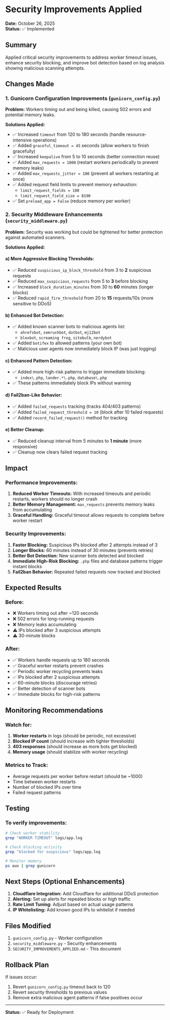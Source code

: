 # Security Improvements Applied

**Date:** October 26, 2025  
**Status:** ✅ Implemented

## Summary

Applied critical security improvements to address worker timeout issues, enhance security blocking, and improve bot detection based on log analysis showing malicious scanning attempts.

## Changes Made

### 1. Gunicorn Configuration Improvements (`gunicorn_config.py`)

**Problem:** Workers timing out and being killed, causing 502 errors and potential memory leaks.

**Solutions Applied:**
- ✅ Increased `timeout` from 120 to 180 seconds (handle resource-intensive operations)
- ✅ Added `graceful_timeout = 45` seconds (allow workers to finish gracefully)
- ✅ Increased `keepalive` from 5 to 10 seconds (better connection reuse)
- ✅ Added `max_requests = 1000` (restart workers periodically to prevent memory leaks)
- ✅ Added `max_requests_jitter = 100` (prevent all workers restarting at once)
- ✅ Added request field limits to prevent memory exhaustion:
  - `limit_request_fields = 100`
  - `limit_request_field_size = 8190`
- ✅ Set `preload_app = False` (reduce memory per worker)

### 2. Security Middleware Enhancements (`security_middleware.py`)

**Problem:** Security was working but could be tightened for better protection against automated scanners.

**Solutions Applied:**

#### a) More Aggressive Blocking Thresholds:
- ✅ Reduced `suspicious_ip_block_threshold` from 3 to **2** suspicious requests
- ✅ Reduced `max_suspicious_requests` from 5 to **3** before blocking
- ✅ Increased `block_duration_minutes` from 30 to **60** minutes (longer blocks)
- ✅ Reduced `rapid_fire_threshold` from 20 to **15** requests/10s (more sensitive to DDoS)

#### b) Enhanced Bot Detection:
- ✅ Added known scanner bots to malicious agents list:
  - `ahrefsbot`, `semrushbot`, `dotbot`, `mj12bot`
  - `blexbot`, `screaming frog`, `sitebulb`, `nerdybot`
- ✅ Added `botifex` to allowed patterns (your own bot)
- ✅ Malicious user agents now immediately block IP (was just logging)

#### c) Enhanced Pattern Detection:
- ✅ Added more high-risk patterns to trigger immediate blocking:
  - `index\.php`, `lander.*\.php`, `database\.php`
- ✅ These patterns immediately block IPs without warning

#### d) Fail2ban-Like Behavior:
- ✅ Added `failed_requests` tracking (tracks 404/403 patterns)
- ✅ Added `failed_request_threshold = 10` (block after 10 failed requests)
- ✅ Added `record_failed_request()` method for tracking

#### e) Better Cleanup:
- ✅ Reduced cleanup interval from 5 minutes to **1 minute** (more responsive)
- ✅ Cleanup now clears failed request tracking

## Impact

### Performance Improvements:
1. **Reduced Worker Timeouts:** With increased timeouts and periodic restarts, workers should no longer crash
2. **Better Memory Management:** `max_requests` prevents memory leaks from accumulating
3. **Graceful Handling:** Graceful timeout allows requests to complete before worker restart

### Security Improvements:
1. **Faster Blocking:** Suspicious IPs blocked after 2 attempts instead of 3
2. **Longer Blocks:** 60 minutes instead of 30 minutes (prevents retries)
3. **Better Bot Detection:** New scanner bots detected and blocked
4. **Immediate High-Risk Blocking:** `.php` files and database patterns trigger instant blocks
5. **Fail2ban Behavior:** Repeated failed requests now tracked and blocked

## Expected Results

### Before:
- ❌ Workers timing out after ~120 seconds
- ❌ 502 errors for long-running requests
- ❌ Memory leaks accumulating
- ⚠️ IPs blocked after 3 suspicious attempts
- ⚠️ 30-minute blocks

### After:
- ✅ Workers handle requests up to 180 seconds
- ✅ Graceful worker restarts prevent crashes
- ✅ Periodic worker recycling prevents leaks
- ✅ IPs blocked after 2 suspicious attempts
- ✅ 60-minute blocks (discourage retries)
- ✅ Better detection of scanner bots
- ✅ Immediate blocks for high-risk patterns

## Monitoring Recommendations

### Watch for:
1. **Worker restarts** in logs (should be periodic, not excessive)
2. **Blocked IP count** (should increase with tighter thresholds)
3. **403 responses** (should increase as more bots get blocked)
4. **Memory usage** (should stabilize with worker recycling)

### Metrics to Track:
- Average requests per worker before restart (should be ~1000)
- Time between worker restarts
- Number of blocked IPs over time
- Failed request patterns

## Testing

### To verify improvements:
```bash
# Check worker stability
grep "WORKER TIMEOUT" logs/app.log

# Check blocking activity
grep "blocked for suspicious" logs/app.log

# Monitor memory
ps aux | grep gunicorn
```

## Next Steps (Optional Enhancements)

1. **Cloudflare Integration:** Add Cloudflare for additional DDoS protection
2. **Alerting:** Set up alerts for repeated blocks or high traffic
3. **Rate Limit Tuning:** Adjust based on actual usage patterns
4. **IP Whitelisting:** Add known good IPs to whitelist if needed

## Files Modified

1. `gunicorn_config.py` - Worker configuration
2. `security_middleware.py` - Security enhancements
3. `SECURITY_IMPROVEMENTS_APPLIED.md` - This document

## Rollback Plan

If issues occur:
1. Revert `gunicorn_config.py` timeout back to 120
2. Revert security thresholds to previous values
3. Remove extra malicious agent patterns if false positives occur

---

**Status:** ✅ Ready for Deployment
